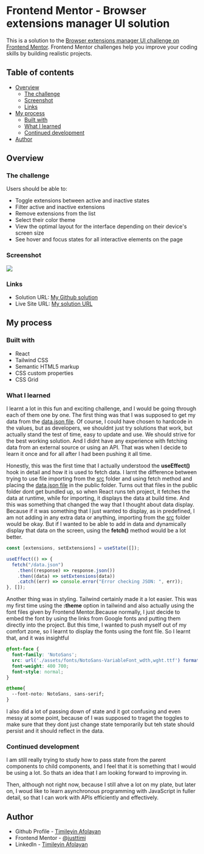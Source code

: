 # Frontend Mentor - Browser extensions manager UI solution

This is a solution to the [Browser extensions manager UI challenge on Frontend Mentor](https://www.frontendmentor.io/challenges/browser-extension-manager-ui-yNZnOfsMAp). Frontend Mentor challenges help you improve your coding skills by building realistic projects.

## Table of contents

- [Overview](#overview)
  - [The challenge](#the-challenge)
  - [Screenshot](#screenshot)
  - [Links](#links)
- [My process](#my-process)
  - [Built with](#built-with)
  - [What I learned](#what-i-learned)
  - [Continued development](#continued-development)
- [Author](#author)

## Overview

### The challenge

Users should be able to:

- Toggle extensions between active and inactive states
- Filter active and inactive extensions
- Remove extensions from the list
- Select their color theme
- View the optimal layout for the interface depending on their device's screen size
- See hover and focus states for all interactive elements on the page

### Screenshot

![](src/assets/Screenshot.png)

### Links

- Solution URL: [My Github solution](https://github.com/justtimi/browser-extensions-manager-ui)
- Live Site URL: [My solution URL](https://browser-extensions-manager-ui-fem.netlify.app/)

## My process

### Built with

- React
- Tailwind CSS
- Semantic HTML5 markup
- CSS custom properties
- CSS Grid

### What I learned

I learnt a lot in this fun and exciting challenge, and I would be going through each of them one by one. The first thing was that I was supposed to get my data from the [data.json file](public/data.json). Of course, I could have chosen to hardcode in the values, but as developers, we shouldnt just try solutions that work, but actually stand the test of time, easy to update and use. We should strive for the best working solution.
And I didnt have any experience with fetching data from an external source or using an API. That was when I decide to learn it once and for all after I had been pushing it all time.

Honestly, this was the first time that I actually understood the **useEffect()** hook in detail and how it is used to fetch data. I larnt the difference between trying to use file importing from the [src](src/) folder and using fetch method and placing the [data.json file](public/data.json) in the public folder. Turns out that files in the public folder dont get bundled up, so when React runs teh project, it fetches the data at runtime, while for importing, it displays the data at build time. And this was something that changed the way that I thought about data display. Because if it was something that I just wanted to display, as in predefined, I am not adding in any extra data or anything, importing from the [src](src/) folder would be okay. But if I wanted to be able to add in data and dynamically display that data on the screen, using the **fetch()** method would be a lot better.

```js
const [extensions, setExtensions] = useState([]);

useEffect(() => {
  fetch("/data.json")
    .then((response) => response.json())
    .then((data) => setExtensions(data))
    .catch((err) => console.error("Error checking JSON: ", err));
}, []);
```

Another thing was in styling. Tailwind certainly made it a lot easier. This was my first time using the **:theme** option in tailwind and also actually using the font files given by Frontend Mentor.Because normally, I just decide to embed the font by using the links from Google fonts and putting them directly into the project. But this time, I wanted to push myself out of my comfort zone, so I learnt to display the fonts using the font file. So I learnt that, and it was insightful

```css
@font-face {
  font-family: 'NotoSans';
  src: url('./assets/fonts/NotoSans-VariableFont_wdth,wght.ttf') format('truetype');
  font-weight: 400 700;  
  font-style: normal;
}

@theme{
  --font-noto: NotoSans, sans-serif;
}
```

I also did a lot of passing down of state and it got confusing and even messy at some point, because of I was supposed to traget the toggles to make sure that they dont just change state temporarily but teh state should persist and it should reflect in the data. 

### Continued development

I am still really trying to study how to pass state from the parent components to child components, and I feel that it is something that I would be using a lot. So thats an idea that I am looking forward to improving in.

Then, although not right now, because I still ahve a lot on my plate, but later on, I woud like to learn asynchronous programming with JavaScript in fuller detail, so that I can work with APIs efficiently and effectively. 



## Author

- Github Profile - [Timileyin Afolayan](https://github.com/justtimi)
- Frontend Mentor - [@justtimi](https://www.frontendmentor.io/profile/justtimi)
- LinkedIn - [Timileyin Afolayan](https://www.linkedin.com/in/timileyin-afolayan-07725a334)
